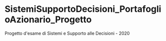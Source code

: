 # SistemiSupportoDecisioni_PortafoglioAzionario_Progetto
Progetto d'esame di Sistemi e Supporto alle Decisioni - 2020
